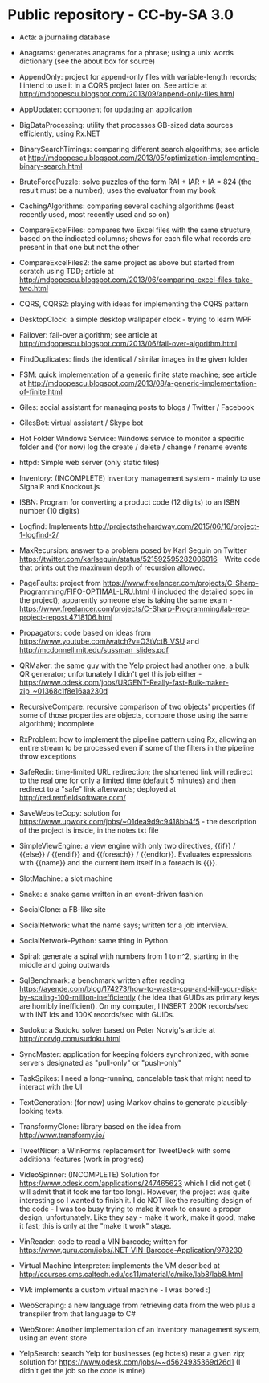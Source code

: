 Public repository - CC-by-SA 3.0
======

* Acta: a journaling database

* Anagrams: generates anagrams for a phrase; using a unix words dictionary (see the about box for source)

* AppendOnly: project for append-only files with variable-length records; I intend to use it in a CQRS project later on. See article at http://mdpopescu.blogspot.com/2013/09/append-only-files.html

* AppUpdater: component for updating an application

* BigDataProcessing: utility that processes GB-sized data sources efficiently, using Rx.NET

* BinarySearchTimings: comparing different search algorithms; see article at http://mdpopescu.blogspot.com/2013/05/optimization-implementing-binary-search.html

* BruteForcePuzzle: solve puzzles of the form RAI + IAR + IA = 824 (the result must be a number); uses the evaluator from my book

* CachingAlgorithms: comparing several caching algorithms (least recently used, most recently used and so on)

* CompareExcelFiles: compares two Excel files with the same structure, based on the indicated columns; shows for each file what records are present in that one but not the other

* CompareExcelFiles2: the same project as above but started from scratch using TDD; article at http://mdpopescu.blogspot.com/2013/06/comparing-excel-files-take-two.html

* CQRS, CQRS2: playing with ideas for implementing the CQRS pattern

* DesktopClock: a simple desktop wallpaper clock - trying to learn WPF

* Failover: fail-over algorithm; see article at http://mdpopescu.blogspot.com/2013/06/fail-over-algorithm.html

* FindDuplicates: finds the identical / similar images in the given folder

* FSM: quick implementation of a generic finite state machine; see article at http://mdpopescu.blogspot.com/2013/08/a-generic-implementation-of-finite.html

* Giles: social assistant for managing posts to blogs / Twitter / Facebook

* GilesBot: virtual assistant / Skype bot

* Hot Folder Windows Service: Windows service to monitor a specific folder and (for now) log the create / delete / change / rename events

* httpd: Simple web server (only static files)

* Inventory: (INCOMPLETE) inventory management system - mainly to use SignalR and Knockout.js

* ISBN: Program for converting a product code (12 digits) to an ISBN number (10 digits)

* Logfind: Implements http://projectsthehardway.com/2015/06/16/project-1-logfind-2/

* MaxRecursion: answer to a problem posed by Karl Seguin on Twitter https://twitter.com/karlseguin/status/521592595282006016 - Write code that prints out the maximum depth of recursion allowed.

* PageFaults: project from https://www.freelancer.com/projects/C-Sharp-Programming/FIFO-OPTIMAL-LRU.html (I included the detailed spec in the project); apparently someone else is taking the same exam - https://www.freelancer.com/projects/C-Sharp-Programming/lab-rep-project-repost.4718106.html

* Propagators: code based on ideas from https://www.youtube.com/watch?v=O3tVctB_VSU and http://mcdonnell.mit.edu/sussman_slides.pdf

* QRMaker: the same guy with the Yelp project had another one, a bulk QR generator; unfortunately I didn't get this job either - https://www.odesk.com/jobs/URGENT-Really-fast-Bulk-maker-zip_~01368c1f8e16aa230d

* RecursiveCompare: recursive comparison of two objects' properties (if some of those properties are objects, compare those using the same algorithm); incomplete

* RxProblem: how to implement the pipeline pattern using Rx, allowing an entire stream to be processed even if some of the filters in the pipeline throw exceptions

* SafeRedir: time-limited URL redirection; the shortened link will redirect to the real one for only a limited time (default 5 minutes) and then redirect to a "safe" link afterwards; deployed at http://red.renfieldsoftware.com/

* SaveWebsiteCopy: solution for https://www.upwork.com/jobs/~01dea9d9c9418bb4f5 - the description of the project is inside, in the notes.txt file

* SimpleViewEngine: a view engine with only two directives, {{if}} / {{else}} / {{endif}} and {{foreach}} / {{endfor}}. Evaluates expressions with {{name}} and the current item itself in a foreach is {{}}.

* SlotMachine: a slot machine

* Snake: a snake game written in an event-driven fashion

* SocialClone: a FB-like site

* SocialNetwork: what the name says; written for a job interview.

* SocialNetwork-Python: same thing in Python.

* Spiral: generate a spiral with numbers from 1 to n^2, starting in the middle and going outwards

* SqlBenchmark: a benchmark written after reading https://ayende.com/blog/174273/how-to-waste-cpu-and-kill-your-disk-by-scaling-100-million-inefficiently (the idea that GUIDs as primary keys are horribly inefficient). On my computer, I INSERT 200K records/sec with INT Ids and 100K records/sec with GUIDs.

* Sudoku: a Sudoku solver based on Peter Norvig's article at http://norvig.com/sudoku.html

* SyncMaster: application for keeping folders synchronized, with some servers designated as "pull-only" or "push-only"

* TaskSpikes: I need a long-running, cancelable task that might need to interact with the UI

* TextGeneration: (for now) using Markov chains to generate plausibly-looking texts.

* TransformyClone: library based on the idea from http://www.transformy.io/

* TweetNicer: a WinForms replacement for TweetDeck with some additional features (work in progress)

* VideoSpinner: (INCOMPLETE) Solution for https://www.odesk.com/applications/247465623 which I did not get (I will admit that it took me far too long). However, the project was quite interesting so I wanted to finish it. I do NOT like the resulting design of the code - I was too busy trying to make it work to ensure a proper design, unfortunately. Like they say - make it work, make it good, make it fast; this is only at the "make it work" stage.

* VinReader: code to read a VIN barcode; written for https://www.guru.com/jobs/.NET-VIN-Barcode-Application/978230

* Virtual Machine Interpreter: implements the VM described at http://courses.cms.caltech.edu/cs11/material/c/mike/lab8/lab8.html

* VM: implements a custom virtual machine - I was bored :)

* WebScraping: a new language from retrieving data from the web plus a transpiler from that language to C#

* WebStore: Another implementation of an inventory management system, using an event store

* YelpSearch: search Yelp for businesses (eg hotels) near a given zip; solution for https://www.odesk.com/jobs/~~d5624935369d26d1 (I didn't get the job so the code is mine)
